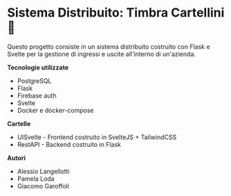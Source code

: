 # Sistema Distribuito: Timbra Cartellini 📑
Questo progetto consiste in un sistema distribuito costruito con Flask e Svelte per la gestione di ingressi e uscite all'interno di un'azienda.

**Tecnologie utilizzate**
- PostgreSQL
- Flask
- Firebase auth
- Svelte
- Docker e docker-compose


**Cartelle**
- UISvelte - Frontend costruito in SvelteJS + TailwindCSS
- RestAPI - Backend costruito in Flask

**Autori**
- Alessio Langellotti
- Pamela Loda
- Giacomo Garoffoli
